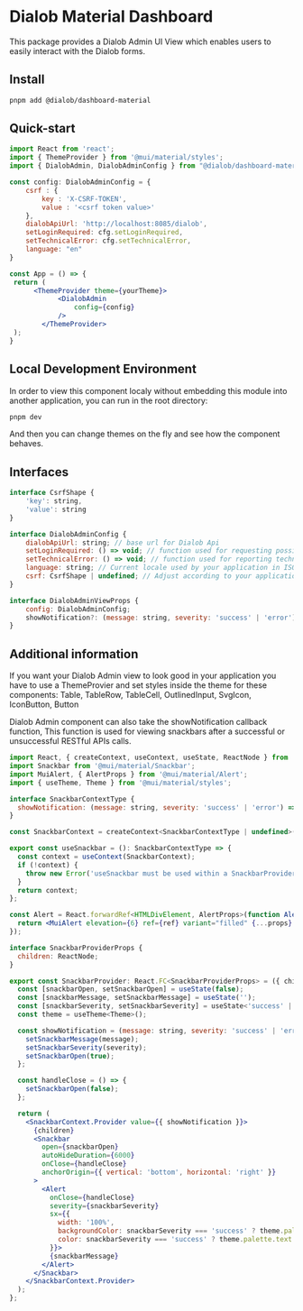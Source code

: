 # Dialob Material Dashboard
This package provides a Dialob Admin UI View which enables users to easily interact with the Dialob forms.

## Install

```sh
pnpm add @dialob/dashboard-material 
```

## Quick-start
```jsx
import React from 'react';
import { ThemeProvider } from '@mui/material/styles';
import { DialobAdmin, DialobAdminConfig } from "@dialob/dashboard-material";

const config: DialobAdminConfig = {
	csrf : {
		key : 'X-CSRF-TOKEN',													 
		value : '<csrf token value>'
	},
	dialobApiUrl: 'http://localhost:8085/dialob',
	setLoginRequired: cfg.setLoginRequired,
	setTechnicalError: cfg.setTechnicalError,
	language: "en"
}

const App = () => {
 return (
	  <ThemeProvider theme={yourTheme}>
			<DialobAdmin 
				config={config}
			/>
		</ThemeProvider>
 );
}
```

## Local Development Environment
In order to view this component localy without embedding this module into another application,
you can run in the root directory:

```sh
pnpm dev
```

And then you can change themes on the fly and see how the component behaves.

## Interfaces

```jsx
interface CsrfShape {
	'key': string,
	'value': string
}

interface DialobAdminConfig {
	dialobApiUrl: string; // base url for Dialob Api
	setLoginRequired: () => void; // function used for requesting possible authentication
	setTechnicalError: () => void; // function used for reporting technical errors
	language: string; // Current locale used by your application in ISO language code format ("en","sv","fi" and similar)
	csrf: CsrfShape | undefined; // Adjust according to your application csrf settings
}

interface DialobAdminViewProps {
	config: DialobAdminConfig;
	showNotification?: (message: string, severity: 'success' | 'error') => void;
}
```

## Additional information
If you want your Dialob Admin view to look good in your application you have to use a ThemeProvier and set styles inside the theme 
for these components: Table, TableRow, TableCell, OutlinedInput, SvgIcon, IconButton, Button

Dialob Admin component can also take the showNotification callback function,
This function is used for viewing snackbars after a successful or unsuccessful RESTful APIs calls.

```jsx
import React, { createContext, useContext, useState, ReactNode } from 'react';
import Snackbar from '@mui/material/Snackbar';
import MuiAlert, { AlertProps } from '@mui/material/Alert';
import { useTheme, Theme } from '@mui/material/styles';

interface SnackbarContextType {
  showNotification: (message: string, severity: 'success' | 'error') => void;
}

const SnackbarContext = createContext<SnackbarContextType | undefined>(undefined);

export const useSnackbar = (): SnackbarContextType => {
  const context = useContext(SnackbarContext);
  if (!context) {
    throw new Error('useSnackbar must be used within a SnackbarProvider');
  }
  return context;
};

const Alert = React.forwardRef<HTMLDivElement, AlertProps>(function Alert(props, ref) {
  return <MuiAlert elevation={6} ref={ref} variant="filled" {...props} />;
});

interface SnackbarProviderProps {
  children: ReactNode;
}

export const SnackbarProvider: React.FC<SnackbarProviderProps> = ({ children }) => {
  const [snackbarOpen, setSnackbarOpen] = useState(false);
  const [snackbarMessage, setSnackbarMessage] = useState('');
  const [snackbarSeverity, setSnackbarSeverity] = useState<'success' | 'error'>('success');
  const theme = useTheme<Theme>();

  const showNotification = (message: string, severity: 'success' | 'error') => {
    setSnackbarMessage(message);
    setSnackbarSeverity(severity);
    setSnackbarOpen(true);
  };

  const handleClose = () => {
    setSnackbarOpen(false);
  };

  return (
    <SnackbarContext.Provider value={{ showNotification }}>
      {children}
      <Snackbar
        open={snackbarOpen}
        autoHideDuration={6000}
        onClose={handleClose}
        anchorOrigin={{ vertical: 'bottom', horizontal: 'right' }} 
      >
        <Alert 
          onClose={handleClose} 
          severity={snackbarSeverity} 
          sx={{ 
            width: '100%',
            backgroundColor: snackbarSeverity === 'success' ? theme.palette.success.main : theme.palette.error.main,
            color: snackbarSeverity === 'success' ? theme.palette.text.primary : theme.palette.common.white
          }}>
          {snackbarMessage}
        </Alert>
      </Snackbar>
    </SnackbarContext.Provider>
  );
};
```
